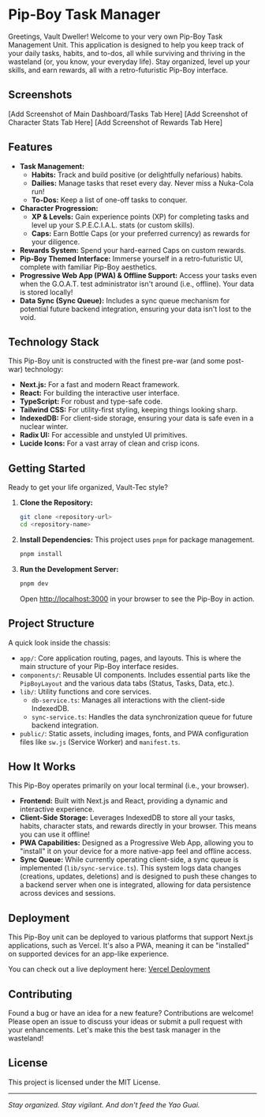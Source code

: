 # Pip-Boy Task Manager

Greetings, Vault Dweller! Welcome to your very own Pip-Boy Task Management Unit. This application is designed to help you keep track of your daily tasks, habits, and to-dos, all while surviving and thriving in the wasteland (or, you know, your everyday life). Stay organized, level up your skills, and earn rewards, all with a retro-futuristic Pip-Boy interface.

## Screenshots

[Add Screenshot of Main Dashboard/Tasks Tab Here]
[Add Screenshot of Character Stats Tab Here]
[Add Screenshot of Rewards Tab Here]

## Features

*   **Task Management:**
    *   **Habits:** Track and build positive (or delightfully nefarious) habits.
    *   **Dailies:** Manage tasks that reset every day. Never miss a Nuka-Cola run!
    *   **To-Dos:** Keep a list of one-off tasks to conquer.
*   **Character Progression:**
    *   **XP & Levels:** Gain experience points (XP) for completing tasks and level up your S.P.E.C.I.A.L. stats (or custom skills).
    *   **Caps:** Earn Bottle Caps (or your preferred currency) as rewards for your diligence.
*   **Rewards System:** Spend your hard-earned Caps on custom rewards.
*   **Pip-Boy Themed Interface:** Immerse yourself in a retro-futuristic UI, complete with familiar Pip-Boy aesthetics.
*   **Progressive Web App (PWA) & Offline Support:** Access your tasks even when the G.O.A.T. test administrator isn't around (i.e., offline). Your data is stored locally!
*   **Data Sync (Sync Queue):** Includes a sync queue mechanism for potential future backend integration, ensuring your data isn't lost to the void.

## Technology Stack

This Pip-Boy unit is constructed with the finest pre-war (and some post-war) technology:

*   **Next.js:** For a fast and modern React framework.
*   **React:** For building the interactive user interface.
*   **TypeScript:** For robust and type-safe code.
*   **Tailwind CSS:** For utility-first styling, keeping things looking sharp.
*   **IndexedDB:** For client-side storage, ensuring your data is safe even in a nuclear winter.
*   **Radix UI:** For accessible and unstyled UI primitives.
*   **Lucide Icons:** For a vast array of clean and crisp icons.

## Getting Started

Ready to get your life organized, Vault-Tec style?

1.  **Clone the Repository:**
    ```bash
    git clone <repository-url>
    cd <repository-name>
    ```
2.  **Install Dependencies:**
    This project uses `pnpm` for package management.
    ```bash
    pnpm install
    ```
3.  **Run the Development Server:**
    ```bash
    pnpm dev
    ```
    Open [http://localhost:3000](http://localhost:3000) in your browser to see the Pip-Boy in action.

## Project Structure

A quick look inside the chassis:

*   `app/`: Core application routing, pages, and layouts. This is where the main structure of your Pip-Boy interface resides.
*   `components/`: Reusable UI components. Includes essential parts like the `PipBoyLayout` and the various data tabs (Status, Tasks, Data, etc.).
*   `lib/`: Utility functions and core services.
    *   `db-service.ts`: Manages all interactions with the client-side IndexedDB.
    *   `sync-service.ts`: Handles the data synchronization queue for future backend integration.
*   `public/`: Static assets, including images, fonts, and PWA configuration files like `sw.js` (Service Worker) and `manifest.ts`.

## How It Works

This Pip-Boy operates primarily on your local terminal (i.e., your browser).

*   **Frontend:** Built with Next.js and React, providing a dynamic and interactive experience.
*   **Client-Side Storage:** Leverages IndexedDB to store all your tasks, habits, character stats, and rewards directly in your browser. This means you can use it offline!
*   **PWA Capabilities:** Designed as a Progressive Web App, allowing you to "install" it on your device for a more native-app feel and offline access.
*   **Sync Queue:** While currently operating client-side, a sync queue is implemented (`lib/sync-service.ts`). This system logs data changes (creations, updates, deletions) and is designed to push these changes to a backend server when one is integrated, allowing for data persistence across devices and sessions.

## Deployment

This Pip-Boy unit can be deployed to various platforms that support Next.js applications, such as Vercel. It's also a PWA, meaning it can be "installed" on supported devices for an app-like experience.

You can check out a live deployment here: [Vercel Deployment](https://vercel.com/daniel-dermas-projects/v0-pip-boy-application-design)

## Contributing

Found a bug or have an idea for a new feature? Contributions are welcome! Please open an issue to discuss your ideas or submit a pull request with your enhancements. Let's make this the best task manager in the wasteland!

## License

This project is licensed under the MIT License.

---

*Stay organized. Stay vigilant. And don't feed the Yao Guai.*